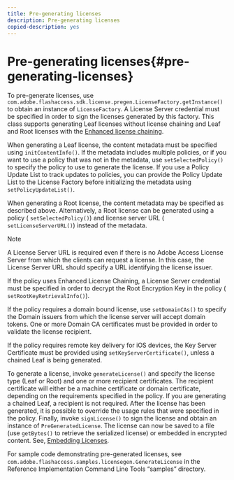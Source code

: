 ```yaml
---
title: Pre-generating licenses
description: Pre-generating licenses
copied-description: yes
---
```


# Pre-generating licenses{#pre-generating-licenses}

To pre-generate licenses, use `com.adobe.flashaccess.sdk.license.pregen.LicenseFactory.getInstance()` to obtain an instance of `LicenseFactory`. A License Server credential must be specified in order to sign the licenses generated by this factory. This class supports generating Leaf licenses without license chaining and Leaf and Root licenses with the [Enhanced license chaining](../../aaxs-protecting-content/content-introduction/content-usage-rules/content-other-policy-options/content-enhanced-license-chaining.md).

When generating a Leaf license, the content metadata must be specified using `initContentInfo()`. If the metadata includes multiple policies, or if you want to use a policy that was not in the metadata, use `setSelectedPolicy()` to specify the policy to use to generate the license. If you use a Policy Update List to track updates to policies, you can provide the Policy Update List to the License Factory before initializing the metadata using `setPolicyUpdateList()`.

When generating a Root license, the content metadata may be specified as described above. Alternatively, a Root license can be generated using a policy ( `setSelectedPolicy()`) and license server URL ( `setLicenseServerURL()`) instead of the metadata.

>[!NOTE]
>
>A License Server URL is required even if there is no Adobe Access License Server from which the clients can request a license. In this case, the License Server URL should specify a URL identifying the license issuer.

If the policy uses Enhanced License Chaining, a License Server credential must be specified in order to decrypt the Root Encryption Key in the policy ( `setRootKeyRetrievalInfo()`).

If the policy requires a domain bound license, use `setDomainCAs()` to specify the Domain issuers from which the license server will accept domain tokens. One or more Domain CA certificates must be provided in order to validate the license recipient.

If the policy requires remote key delivery for iOS devices, the Key Server Certificate must be provided using `setKeyServerCertificate()`, unless a chained Leaf is being generated.

To generate a license, invoke `generateLicense()` and specify the license type (Leaf or Root) and one or more recipient certificates. The recipient certificate will either be a machine certificate or domain certificate, depending on the requirements specified in the policy. If you are generating a chained Leaf, a recipient is not required. After the license has been generated, it is possible to override the usage rules that were specified in the policy. Finally, invoke `signLicense()` to sign the license and obtain an instance of `PreGeneratedLicense`. The license can now be saved to a file (use `getBytes()` to retrieve the serialized license) or embedded in encrypted content. See, [Embedding Licenses](../../aaxs-protecting-content/content-pre-generating-and-embedded-licenses/content-embedding-licenses.md).

For sample code demonstrating pre-generated licenses, see `com.adobe.flashaccess.samples.licensegen.GenerateLicense` in the Reference Implementation Command Line Tools “samples” directory. 
